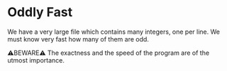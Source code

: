# Oddly Fast

We have a very large file which contains many integers, one per line. We must know
very fast how many of them are odd.

⚠BEWARE⚠ The exactness and the speed of the program are of the utmost importance.
